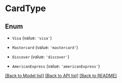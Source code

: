 # CardType


## Enum

* `Visa` (value: `'visa'`)

* `Mastercard` (value: `'mastercard'`)

* `Discover` (value: `'discover'`)

* `AmericanExpress` (value: `'americanExpress'`)

[[Back to Model list]](../README.md#documentation-for-models) [[Back to API list]](../README.md#documentation-for-api-endpoints) [[Back to README]](../README.md)
